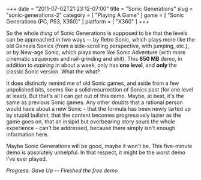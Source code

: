 +++
date = "2011-07-02T21:23:12-07:00"
title = "Sonic Generations"
slug = "sonic-generations-2"
category = [ "Playing A Game" ]
game = [ "Sonic Generations (PC, PS3, X360)" ]
platform = [ "X360" ]
+++

So the whole <i>thing</i> of Sonic Generations is supposed to be that the levels can be approached in two ways -- by Retro Sonic, which plays more like the old Genesis Sonics (from a side-scrolling perspective, with jumping, etc.), or by New-age Sonic, which plays more like Sonic Adventure (with more cinematic sequences and rail-grinding and shit).  This <b>650 MB</b> demo, in addition to <i>expiring</i> in about a week, only has <b>one level</b>, and <b>only</b> the classic Sonic version.  What the what?

It does distinctly remind me of old Sonic games, and aside from a few unpolished bits, seems like a solid resurrection of Sonics past (for one level at least).  But that's all I can get out of this demo.  Maybe, at best, it's the same as previous Sonic games.  Any other doubts that a rational person would have about a new Sonic - that the formula has been newly tarted up by stupid bullshit, that the content becomes progressively lazier as the game goes on, that an insipid but overbearing story sours the whole experience - can't be addressed, because there simply isn't enough information here.

Maybe Sonic Generations will be good, maybe it won't be.  This five-minute demo is absolutely unhelpful.  In that respect, it might be the worst demo I've ever played.

<i>Progress: Gave Up -- Finished the free demo</i>